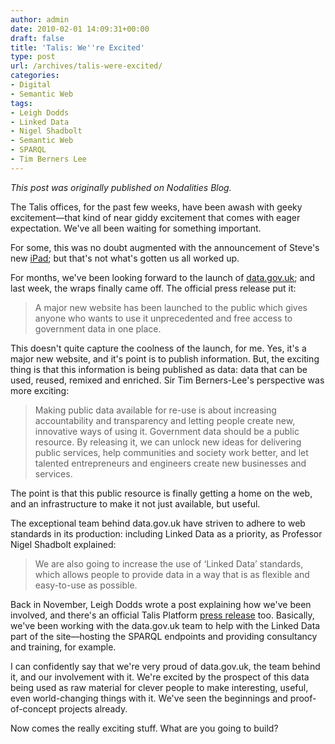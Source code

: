 ```yaml
---
author: admin
date: 2010-02-01 14:09:31+00:00
draft: false
title: 'Talis: We''re Excited'
type: post
url: /archives/talis-were-excited/
categories:
- Digital
- Semantic Web
tags:
- Leigh Dodds
- Linked Data
- Nigel Shadbolt
- Semantic Web
- SPARQL
- Tim Berners Lee
---
```


_This post was originally published on Nodalities Blog._

The Talis offices, for the past few weeks, have been awash with geeky excitement—that kind of near giddy excitement that comes with eager expectation. We've all been waiting for something important.

For some, this was no doubt augmented with the announcement of Steve's new [iPad](http://zachbeauvais.com/wp-content/uploads/2010/02/apple-ipad-future); but that's not what's gotten us all worked up.

For months, we've been looking forward to the launch of [data.gov.uk](http://zachbeauvais.com/wp-content/uploads/2010/02/data.gov.uk); and last week, the wraps finally came off. The official press release put it:



<blockquote>A major new website has been launched to the public which gives anyone who wants to use it unprecedented and free access to government data in one place.</blockquote>



This doesn't quite capture the coolness of the launch, for me. Yes, it's a major new website, and it's point is to publish information. But, the exciting thing is that this information is being published as data: data that can be used, reused, remixed and enriched. Sir Tim Berners-Lee's perspective was more exciting:



<blockquote>Making public data available for re-use is about increasing accountability and transparency and letting people create new, innovative ways of using it. Government data should be a public resource. By releasing it, we can unlock new ideas for delivering public services, help communities and society work better, and let talented entrepreneurs and engineers create new businesses and services.</blockquote>



The point is that this public resource is finally getting a home on the web, and an infrastructure to make it not just available, but useful.

The exceptional team behind data.gov.uk have striven to adhere to web standards in its production: including Linked Data as a priority, as Professor Nigel Shadbolt explained:



<blockquote>We are also going to increase the use of ‘Linked Data’ standards, which allows people to provide data in a way that is as flexible and easy-to-use as possible.</blockquote>



Back in November, Leigh Dodds wrote a post explaining how we've been involved, and there's an official Talis Platform [press release](http://zachbeauvais.com/wp-content/uploads/2010/02/news) too. Basically, we've been working with the data.gov.uk team to help with the Linked Data part of the site—hosting the SPARQL endpoints and providing consultancy and training, for example.

I can confidently say that we're very proud of data.gov.uk, the team behind it, and our involvement with it. We're excited by the prospect of this data being used as raw material for clever people to make interesting, useful, even world-changing things with it. We've seen the beginnings and proof-of-concept projects already.

Now comes the really exciting stuff. What are you going to build?
